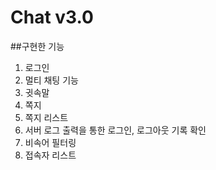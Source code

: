 # Chat v3.0

##구현한 기능
1. 로그인
2. 멀티 채팅 기능
3. 귓속말
4. 쪽지
5. 쪽지 리스트
6. 서버 로그 출력을 통한 로그인, 로그아웃 기록 확인
7. 비속어 필터링
8. 접속자 리스트
